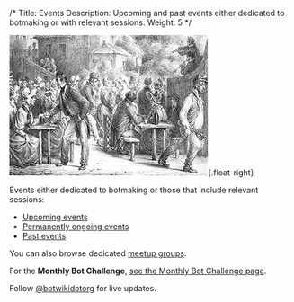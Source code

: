 /*
Title: Events
Description: Upcoming and past events either dedicated to botmaking or with relevant sessions.
Weight: 5
*/

![A botmaker gathering](/content/images/illustrations/people-evening.jpg){.float-right}

Events either dedicated to botmaking or those that include relevant sessions:

- [Upcoming events](/tag/event+upcoming)
- [Permanently ongoing events](/tag/event+permanent)
- [Past events](/tag/event+archived)

You can also browse dedicated [meetup groups](/events/meetups).


For the **Monthly Bot Challenge**, [see the Monthly Bot Challenge page](/monthly-bot-challenge). 

Follow [@botwikidotorg](https://twitter.com/botwikidotorg) for live updates.
